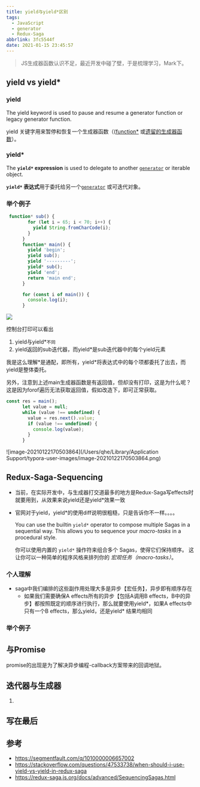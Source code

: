 ```yaml
---
title: yield与yield*区别
tags:
  - JavaScript
  - generator
  - Redux-Saga
abbrlink: 3fc5544f
date: 2021-01-15 23:45:57
---
```


> JS生成器函数认识不足，最近开发中碰了壁，于是梳理学习，Mark下。

## yield vs yield*

### yield      

The yield keyword is used to pause and resume a generator function  or legacy generator function.

yield 关键字用来暂停和恢复一个生成器函数（([function*](https://developer.mozilla.org/zh-CN/docs/Web/JavaScript/Reference/Statements/function*) 或[遗留的生成器函数](https://developer.mozilla.org/zh-CN/docs/Web/JavaScript/Reference/Statements/Legacy_generator_function)）。

### yield*

The **`yield*` expression** is used to delegate to another [`generator`](https://developer.mozilla.org/en-US/docs/Web/JavaScript/Reference/Statements/function*) or iterable object.

**`yield*` 表达式**用于委托给另一个[`generator`](https://developer.mozilla.org/zh-CN/docs/Web/JavaScript/Reference/Statements/function*) 或可迭代对象。

### 举个例子

```javascript
 function* sub() {
        for (let i = 65; i < 70; i++) {
          yield String.fromCharCode(i);
        }
      }
      function* main() {
        yield 'begin';
        yield sub();
        yield '---------';
        yield* sub();
        yield 'end';
        return 'main end';
      }

      for (const i of main()) {
        console.log(i);
      }
```



![](https://static.1991421.cn/2021/2021-01-22-164934.jpeg)



控制台打印可以看出

1. yield与yield*`不同`
2. yield返回的sub迭代器，而yield*是sub迭代器中的每个yield元素



我是这么理解*是通配，即所有，yield\*将表达式中的每个项都委托了出去，而yield是整体委托。

另外，注意到上述main生成器函数是有返回值，但却没有打印，这是为什么呢？这是因为forof遍历无法获取返回值，假如改造下，即可正常获取。

```javascript
const res = main();
      let value = null;
      while (value !== undefined) {
        value = res.next().value;
        if (value !== undefined) {
          console.log(value);
        }
      }
```



![image-20210122170503864](/Users/qhe/Library/Application Support/typora-user-images/image-20210122170503864.png)

## Redux-Saga-Sequencing

- 当前，在实际开发中，与生成器打交道最多的地方是Redux-Saga写effects时就要用到，从效果来说yield还是yield*效果一致

- 官网对于yield，yield*的使用diff说明很粗糙，只是告诉你不一样。。。。

  You can use the builtin `yield*` operator to compose multiple Sagas in a sequential way. This allows you to sequence your *macro-tasks* in a procedural style.

  你可以使用内置的 `yield*` 操作符来组合多个 Sagas，使得它们保持顺序。 这让你可以一种简单的程序风格来排列你的 *宏观任务（macro-tasks）*。

### 个人理解

- saga中我们编排的这些副作用处理大多是异步【宏任务】，异步即有顺序存在
  - 如果我们需要确保A effects所有的异步【包括A调用B effects，B中的异步】都按照既定的顺序进行执行，那么就要使用yield*，如果A effects中只有一个B effects，那么yield，还是yield\* 结果均相同

### 举个例子













## 与Promise

promise的出现是为了解决异步编程-callback方案带来的回调地狱。



## 迭代器与生成器

1. 





## 写在最后



## 参考

- https://segmentfault.com/q/1010000006657002
- https://stackoverflow.com/questions/47533738/when-should-i-use-yield-vs-yield-in-redux-saga
- https://redux-saga.js.org/docs/advanced/SequencingSagas.html


